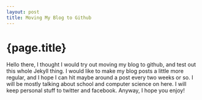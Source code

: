 ```yaml
---
layout: post
title: Moving My Blog to Github
---
```


# {page.title}

Hello there, I thought I would try out moving my blog to github, and test out
this whole Jekyll thing. I would like to make my blog posts a little more
regular, and I hope I can hit maybe around a post every two weeks or so. I will
be mostly talking about school and computer science on here. I will keep personal
stuff to twitter and facebook. Anyway, I hope you enjoy!